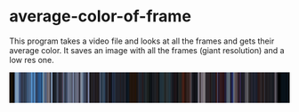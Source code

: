 # average-color-of-frame
This program takes a video file and looks at all the frames and gets their average color. It saves an image with all the frames (giant resolution) and a low res one.

![example](example.png)
